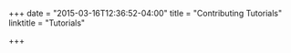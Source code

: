 +++
date = "2015-03-16T12:36:52-04:00"
title = "Contributing Tutorials"
linktitle = "Tutorials"

+++

